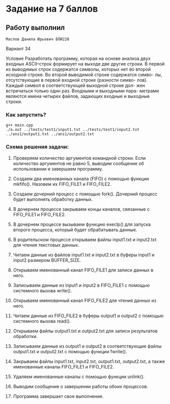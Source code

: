 # Задание на 7 баллов
## Работу выполнил 
```
Маслов Данила Юрьевич БПИ228
```
Вариант 34

Условие
Разработать программу, которая на основе анализа двух входных ASCII–строк формирует на выходе две другие строки. В первой из выводимых строк содержатся символы, которых нет во второй исходной строке. Во второй выводимой строке содержатся симво- лы, отсутствующие в первой входной строке (разности симво- лов). Каждый символ в соответствующей выходной строке дол- жен встречаться только один раз. Входными и выходными пара- метрами являются имена четырех файлов, задающих входные и выходные строки.

### Как запустить?

```
g++ main.cpp
./a.out ../tests/test1/input1.txt ../tests/test1/input2.txt ../ans1/output1.txt ../ans1/output2.txt
```

### Схема решения задачи:

1. Проверяем количество аргументов командной строки. Если количество аргументов не равно 5, выводим сообщение об использовании и завершаем программу.

2. Создаем два именованных канала (FIFO) с помощью функции mkfifo(). Назовем их FIFO_FILE1 и FIFO_FILE2.

3. Создаем дочерний процесс с помощью fork(). Дочерний процесс будет выполнять обработку данных.

4. В дочернем процессе закрываем концы каналов, связанные с FIFO_FILE1 и FIFO_FILE2.

5. В дочернем процессе вызываем функцию execlp() для запуска второго процесса, который будет обрабатывать данные.

6. В родительском процессе открываем файлы input1.txt и input2.txt для чтения текстовых данных.

7. Читаем данные из файлов input1.txt и input2.txt в буферы input1 и input2 размером BUFFER_SIZE.

8. Открываем именованный канал FIFO_FILE1 для записи данных в него.

9. Записываем данные из input1 и input2 в FIFO_FILE1 с помощью системного вызова write().

10. Открываем именованный канал FIFO_FILE2 для чтения данных из него.

11. Читаем данные из FIFO_FILE2 в буферы output1 и output2 с помощью системного вызова read().

12. Открываем файлы output1.txt и output2.txt для записи результатов обработки.

13. Записываем данные из output1 и output2 в соответствующие файлы output1.txt и output2.txt с помощью функции fwrite().

14. Закрываем файлы input1.txt, input2.txt, output1.txt, output2.txt, а также именованные каналы FIFO_FILE1 и FIFO_FILE2.

15. Удаляем именованные каналы с помощью функции unlink().

16. Выводим сообщение о завершении работы обоих процессов.

17. Программа завершает свое выполнение.
